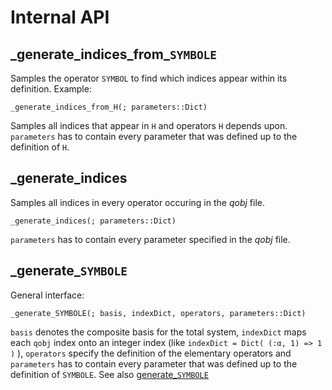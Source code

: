 # Internal API

## \_generate\_indices\_from\_`SYMBOLE`

Samples the operator `SYMBOL` to find which indices appear within its definition.
Example:
```
_generate_indices_from_H(; parameters::Dict)
```
Samples all indices that appear in `H` and operators `H` depends upon.
`parameters` has to contain every parameter that was defined up to the definition of `H`.

## \_generate\_indices
Samples all indices in every operator occuring in the _qobj_ file.
```
_generate_indices(; parameters::Dict)
```
`parameters` has to contain every parameter specified in the _qobj_ file.

## \_generate\_`SYMBOLE`

General interface:
```
_generate_SYMBOLE(; basis, indexDict, operators, parameters::Dict)
```
`basis` denotes the composite basis for the total system, `indexDict` maps each `qobj` index onto an integer index (like `indexDict = Dict( (:α, 1) => 1 )` ), `operators` specify the definition of the elementary operators and `parameters` has to contain every parameter that was defined up to the definition of `SYMBOLE`.
See also [generate_`SYMBOLE`](@ref)
